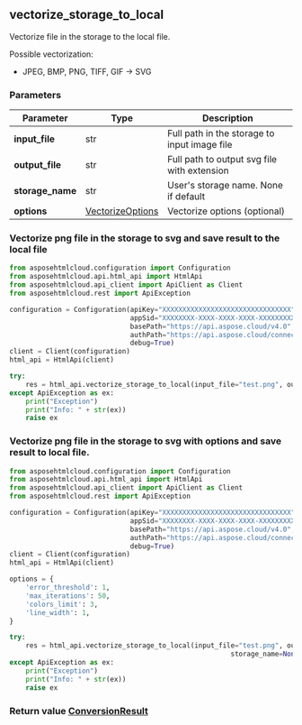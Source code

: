 ## vectorize_storage_to_local

Vectorize file in the storage to the local file.

Possible vectorization: 
- JPEG, BMP, PNG, TIFF, GIF -> SVG

### Parameters
| Parameter        | Type                                      | Description                                  |
|------------------|-------------------------------------------|----------------------------------------------|
| **input_file**   | str                                       | Full path in the storage to input image file |
| **output_file**  | str                                       | Full path to output svg file with extension  |
| **storage_name** | str                                       | User's storage name. None if default         |
| **options**      | [VectorizeOptions](VectorizeOptions.md)   | Vectorize options (optional)                 |

### 

### Vectorize png file in the storage to svg and save result to the local file
```python
from asposehtmlcloud.configuration import Configuration
from asposehtmlcloud.api.html_api import HtmlApi
from asposehtmlcloud.api_client import ApiClient as Client
from asposehtmlcloud.rest import ApiException

configuration = Configuration(apiKey="XXXXXXXXXXXXXXXXXXXXXXXXXXXXXXXX",
                              appSid="XXXXXXXX-XXXX-XXXX-XXXX-XXXXXXXXXXXX",
                              basePath="https://api.aspose.cloud/v4.0",
                              authPath="https://api.aspose.cloud/connect/token",
                              debug=True)
client = Client(configuration)
html_api = HtmlApi(client)

try:
    res = html_api.vectorize_storage_to_local(input_file="test.png", output_file="test.svg", storage_name=None)
except ApiException as ex:
    print("Exception")
    print("Info: " + str(ex))
    raise ex

```

### Vectorize png file in the storage to svg with options and save result to local file.
```python
from asposehtmlcloud.configuration import Configuration
from asposehtmlcloud.api.html_api import HtmlApi
from asposehtmlcloud.api_client import ApiClient as Client
from asposehtmlcloud.rest import ApiException

configuration = Configuration(apiKey="XXXXXXXXXXXXXXXXXXXXXXXXXXXXXXXX",
                              appSid="XXXXXXXX-XXXX-XXXX-XXXX-XXXXXXXXXXXX",
                              basePath="https://api.aspose.cloud/v4.0",
                              authPath="https://api.aspose.cloud/connect/token",
                              debug=True)
client = Client(configuration)
html_api = HtmlApi(client)

options = {
	'error_threshold': 1,
	'max_iterations': 50,
	'colors_limit': 3,
	'line_width': 1,
}

try:
    res = html_api.vectorize_storage_to_local(input_file="test.png", output_file="test.svg",
                                                       storage_name=None, options=options)
except ApiException as ex:
    print("Exception")
    print("Info: " + str(ex))
    raise ex

```

### Return value [ConversionResult](ConversionResult.md)